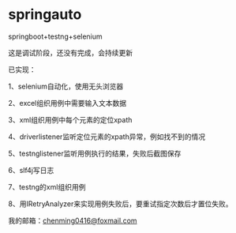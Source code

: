 # springauto
springboot+testng+selenium

这是调试阶段，还没有完成，会持续更新

已实现：

1、selenium自动化，使用无头浏览器

2、excel组织用例中需要输入文本数据

3、xml组织用例中每个元素的定位xpath

4、driverlistener监听定位元素的xpath异常，例如找不到的情况

5、testnglistener监听用例执行的结果，失败后截图保存

6、slf4j写日志

7、testng的xml组织用例

8、用IRetryAnalyzer来实现用例失败后，要重试指定次数后才置位失败。


我的邮箱：chenming0416@foxmail.com
